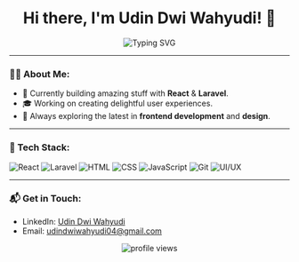 <h1 align="center">Hi there, I'm Udin Dwi Wahyudi! 👋</h1>

<p align="center">
  <img src="https://readme-typing-svg.herokuapp.com?font=Fira+Code&size=22&pause=1000&color=blue&center=true&width=900&lines=UI/UX+%26+Web+Development+Enthusiast;Passionate+About+Crafting+Delightful+User+Experiences;Exploring+Web+Development;Driven+to+Create+Impactful+Digital+Solutions" alt="Typing SVG" />
</p>

---

### 👨‍💻 About Me:
- 💼 Currently building amazing stuff with **React** & **Laravel**.
- 🎓 Working on creating delightful user experiences.
- 🚀 Always exploring the latest in **frontend development** and **design**.

---

### 🔧 Tech Stack:
![React](https://img.shields.io/badge/-React-blue?style=flat-square&logo=react&logoColor=white)
![Laravel](https://img.shields.io/badge/-Laravel-red?style=flat-square&logo=laravel&logoColor=white)
![HTML](https://img.shields.io/badge/-HTML-orange?style=flat-square&logo=html5&logoColor=white)
![CSS](https://img.shields.io/badge/-CSS-blue?style=flat-square&logo=css3&logoColor=white)
![JavaScript](https://img.shields.io/badge/-JavaScript-yellow?style=flat-square&logo=javascript&logoColor=white)
![Git](https://img.shields.io/badge/-Git-red?style=flat-square&logo=git&logoColor=white)
![UI/UX](https://img.shields.io/badge/-UI%2FUX-purple?style=flat-square&logo=adobe&logoColor=white)

---

### 📬 Get in Touch:
- LinkedIn: [Udin Dwi Wahyudi](https://www.linkedin.com/in/udindwy)
- Email: [udindwiwahyudi04@gmail.com](mailto:udindwiwahyudi04@gmail.com)

<p align="center">
  <img src="https://komarev.com/ghpvc/?username=udindwy&label=Profile%20views&color=0e75b6&style=flat" alt="profile views" />
</p>
